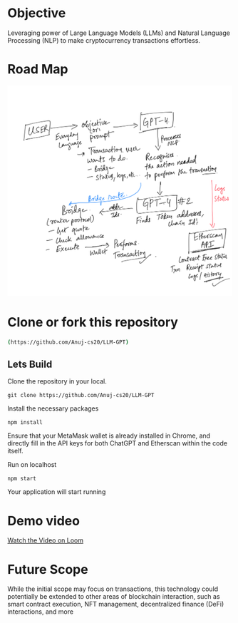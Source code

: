 # Objective
Leveraging power of Large Language Models (LLMs) and Natural Language Processing (NLP) to make cryptocurrency transactions effortless.

# Road Map
![Road Map](roadmap.png)

# Clone or fork this repository

```sh
(https://github.com/Anuj-cs20/LLM-GPT)
```

## Lets Build

Clone the repository in your local.

```
git clone https://github.com/Anuj-cs20/LLM-GPT
```
Install the necessary packages

```
npm install
```

Ensure that your MetaMask wallet is already installed in Chrome, and directly fill in the API keys for both ChatGPT and Etherscan within the code itself.

Run on localhost

```
npm start
```
Your application will start running

# Demo video

[Watch the Video on Loom](https://www.loom.com/share/5f28db3e354f44e595e10c8ed71a7d5c?sid=1c77375a-1483-4168-8594-3c1e4043dca6)

# Future Scope
While the initial scope may focus on transactions, this technology could potentially be extended to other areas of blockchain interaction, such as smart contract execution, NFT management, decentralized finance (DeFi) interactions, and more
